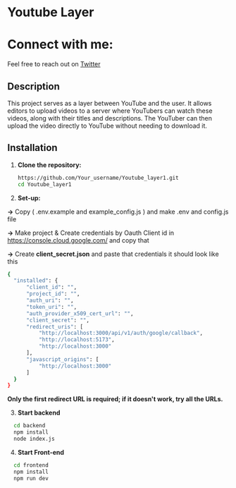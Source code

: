 
# **Youtube Layer**


# Connect with me: 
Feel free to reach out on [Twitter](https://twitter.com/_x_ankit)

## Description
This project serves as a layer between YouTube and the user. It allows editors to upload videos to a server where YouTubers can watch these videos, along with their titles and descriptions. The YouTuber can then upload the video directly to YouTube without needing to download it.


## Installation

1. **Clone the repository:**
   ```bash
   https://github.com/Your_username/Youtube_layer1.git
   cd Youtube_layer1

2. **Set-up:**

  **->**  Copy ( .env.example and example_config.js ) and make .env and config.js file 

  **->** Make project & Create credentials by Oauth Client id in https://console.cloud.google.com/ and copy that

**->** Create **client_secret.json** and paste that credentials it should look like this 
  ```bash
 {
    "installed": {
        "client_id": "",
        "project_id": "",
        "auth_uri": "",
        "token_uri": "",
        "auth_provider_x509_cert_url": "",
        "client_secret": "",
        "redirect_uris": [
            "http://localhost:3000/api/v1/auth/google/callback",
            "http://localhost:5173",
            "http://localhost:3000"
        ],
        "javascript_origins": [
            "http://localhost:3000"
        ]
    }
  }
  ```
**Only the first redirect URL is required; if it doesn't work, try all the URLs.**

3. **Start backend**
  ```bash
    cd backend
    npm install
    node index.js
   ```

4. **Start Front-end**
  ```bash
    cd frontend
    npm install
    npm run dev
